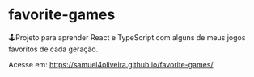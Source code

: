 # favorite-games

🕹Projeto para aprender React e TypeScript com alguns de meus jogos favoritos de cada geração.

Acesse em: https://samuel4oliveira.github.io/favorite-games/
